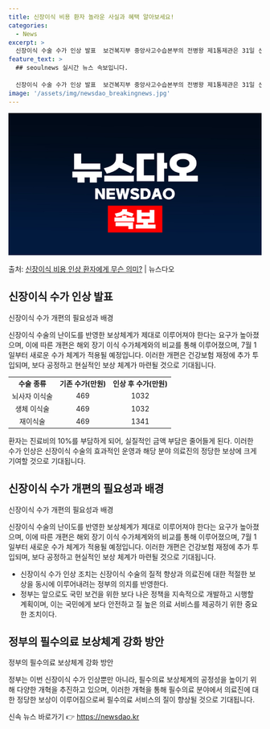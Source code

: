 ```yaml
---
title: 신장이식 비용 환자 놀라운 사실과 혜택 알아보세요!
categories:
  - News
excerpt: >
  신장이식 수술 수가 인상 발표  보건복지부 중앙사고수습본부의 전병왕 제1통제관은 31일 신장이식 수술의 난이…
feature_text: >
  ## seoulnews 실시간 뉴스 속보입니다.

  신장이식 수술 수가 인상 발표  보건복지부 중앙사고수습본부의 전병왕 제1통제관은 31일 신장이식 수술의 난이…
image: '/assets/img/newsdao_breakingnews.jpg'
---
```


![뉴스다오 속보](/assets/img/newsdao_breakingnews.jpg)

<p>출처: <a href="https://newsdao.kr/4012" rel="dofollow">신장이식 비용 인상 환자에게 무슨 의미?</a> | 뉴스다오</p>

<h2 data-ke-size="size26">신장이식 수가 인상 발표</h2>
신장이식 수가 개편의 필요성과 배경
<p data-ke-size="size16">신장이식 수술의 난이도를 반영한 보상체계가 제대로 이루어져야 한다는 요구가 높아졌으며, 이에 따른 개편은 해외 장기 이식 수가체계와의 비교를 통해 이루어졌으며, 7월 1일부터 새로운 수가 체계가 적용될 예정입니다. 이러한 개편은 건강보험 재정에 추가 투입되며, 보다 공정하고 현실적인 보상 체계가 마련될 것으로 기대됩니다.</p>
<table>
  <tr>
    <td style="text-align: center; height: 17px;"><b>수술 종류</b></td>
    <td style="text-align: center; height: 17px;"><b>기존 수가(만원)</b></td>
    <td style="text-align: center; height: 17px;"><b>인상 후 수가(만원)</b></td>
  </tr>
  <tr>
    <td style="text-align: center; height: 17px;">뇌사자 이식술</td>
    <td style="text-align: center; height: 17px;">469</td>
    <td style="text-align: center; height: 17px;">1032</td>
  </tr>
  <tr>
    <td style="text-align: center; height: 17px;">생체 이식술</td>
    <td style="text-align: center; height: 17px;">469</td>
    <td style="text-align: center; height: 17px;">1032</td>
  </tr>
  <tr>
    <td style="text-align: center; height: 17px;">재이식술</td>
    <td style="text-align: center; height: 17px;">469</td>
    <td style="text-align: center; height: 17px;">1341</td>
  </tr>
</table>

<p data-ke-size="size16">환자는 진료비의 10%를 부담하게 되어, 실질적인 금액 부담은 줄어들게 된다. 이러한 수가 인상은 신장이식 수술의 효과적인 운영과 해당 분야 의료진의 정당한 보상에 크게 기여할 것으로 기대됩니다.</p>

<h2 data-ke-size="size26">신장이식 수가 개편의 필요성과 배경</h2>
신장이식 수가 개편의 필요성과 배경
<p data-ke-size="size16">신장이식 수술의 난이도를 반영한 보상체계가 제대로 이루어져야 한다는 요구가 높아졌으며, 이에 따른 개편은 해외 장기 이식 수가체계와의 비교를 통해 이루어졌으며, 7월 1일부터 새로운 수가 체계가 적용될 예정입니다. 이러한 개편은 건강보험 재정에 추가 투입되며, 보다 공정하고 현실적인 보상 체계가 마련될 것으로 기대됩니다.</p>
<ul>
  <li>신장이식 수가 인상 조치는 신장이식 수술의 질적 향상과 의료진에 대한 적절한 보상을 동시에 이루어내려는 정부의 의지를 반영한다.</li>
  <li>정부는 앞으로도 국민 보건을 위한 보다 나은 정책을 지속적으로 개발하고 시행할 계획이며, 이는 국민에게 보다 안전하고 질 높은 의료 서비스를 제공하기 위한 중요한 조치이다.</li>
</ul>

<h2 data-ke-size="size26">정부의 필수의료 보상체계 강화 방안</h2>
정부의 필수의료 보상체계 강화 방안
<p data-ke-size="size16">정부는 이번 신장이식 수가 인상뿐만 아니라, 필수의료 보상체계의 공정성을 높이기 위해 다양한 개혁을 추진하고 있으며, 이러한 개혁을 통해 필수의료 분야에서 의료진에 대한 정당한 보상이 이루어짐으로써 필수의료 서비스의 질이 향상될 것으로 기대됩니다.</p> 

신속 뉴스 바로가기 👉 <a href="https://newsdao.kr" rel="dofollow">https://newsdao.kr</a>


